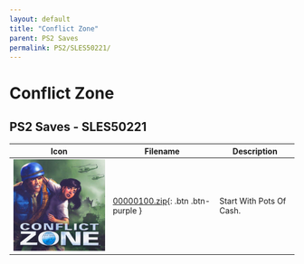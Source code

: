 ```yaml
---
layout: default
title: "Conflict Zone"
parent: PS2 Saves
permalink: PS2/SLES50221/
---
```

# Conflict Zone

## PS2 Saves - SLES50221

| Icon | Filename | Description |
|------|----------|-------------|
| ![Conflict Zone](icon0.png) | [00000100.zip](00000100.zip){: .btn .btn-purple } | Start With Pots Of Cash. |
